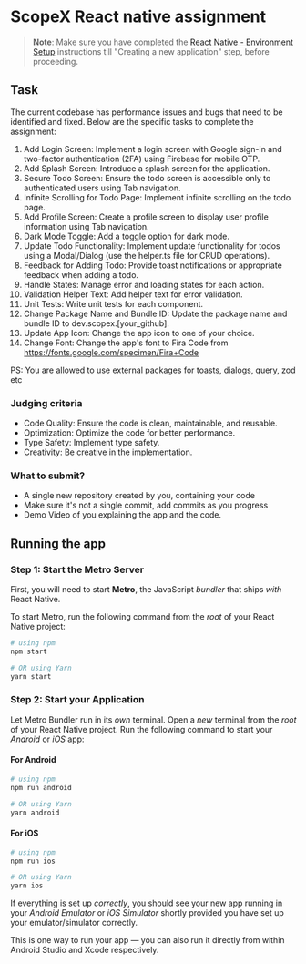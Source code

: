 # ScopeX React native assignment

> **Note**: Make sure you have completed the [React Native - Environment Setup](https://reactnative.dev/docs/environment-setup) instructions till "Creating a new application" step, before proceeding.

## Task

The current codebase has performance issues and bugs that need to be identified and fixed. Below are the specific tasks to complete the assignment:

1. Add Login Screen: Implement a login screen with Google sign-in and two-factor authentication (2FA) using Firebase for mobile OTP.
2. Add Splash Screen: Introduce a splash screen for the application.
3. Secure Todo Screen: Ensure the todo screen is accessible only to authenticated users using Tab navigation.
4. Infinite Scrolling for Todo Page: Implement infinite scrolling on the todo page.
5. Add Profile Screen: Create a profile screen to display user profile information using Tab navigation.
6. Dark Mode Toggle: Add a toggle option for dark mode.
7. Update Todo Functionality: Implement update functionality for todos using a Modal/Dialog (use the helper.ts file for CRUD operations).
8. Feedback for Adding Todo: Provide toast notifications or appropriate feedback when adding a todo.
9. Handle States: Manage error and loading states for each action.
10. Validation Helper Text: Add helper text for error validation.
11. Unit Tests: Write unit tests for each component.
12. Change Package Name and Bundle ID: Update the package name and bundle ID to dev.scopex.[your_github].
13. Update App Icon: Change the app icon to one of your choice.
14. Change Font: Change the app's font to Fira Code from https://fonts.google.com/specimen/Fira+Code

PS: You are allowed to use external packages for toasts, dialogs, query, zod etc

### Judging criteria

- Code Quality: Ensure the code is clean, maintainable, and reusable.
- Optimization: Optimize the code for better performance.
- Type Safety: Implement type safety.
- Creativity: Be creative in the implementation.

### What to submit?

- A single new repository created by you, containing your code
- Make sure it's not a single commit, add commits as you progress
- Demo Video of you explaining the app and the code.

## Running the app

### Step 1: Start the Metro Server

First, you will need to start **Metro**, the JavaScript _bundler_ that ships _with_ React Native.

To start Metro, run the following command from the _root_ of your React Native project:

```bash
# using npm
npm start

# OR using Yarn
yarn start
```

### Step 2: Start your Application

Let Metro Bundler run in its _own_ terminal. Open a _new_ terminal from the _root_ of your React Native project. Run the following command to start your _Android_ or _iOS_ app:

#### For Android

```bash
# using npm
npm run android

# OR using Yarn
yarn android
```

#### For iOS

```bash
# using npm
npm run ios

# OR using Yarn
yarn ios
```

If everything is set up _correctly_, you should see your new app running in your _Android Emulator_ or _iOS Simulator_ shortly provided you have set up your emulator/simulator correctly.

This is one way to run your app — you can also run it directly from within Android Studio and Xcode respectively.
